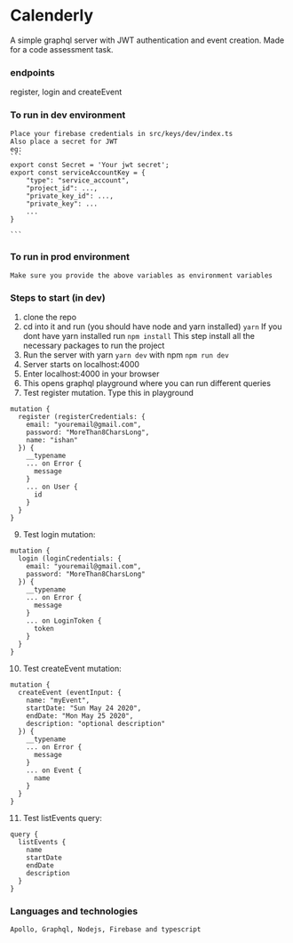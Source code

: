 # Calenderly

A simple graphql server with JWT authentication and event creation. Made for a code assessment task.

### endpoints
register, login and createEvent

### To run in dev environment
    Place your firebase credentials in src/keys/dev/index.ts
    Also place a secret for JWT
    eg: 
    ```
    export const Secret = 'Your jwt secret';
    export const serviceAccountKey = {
        "type": "service_account",
        "project_id": ...,
        "private_key_id": ...,
        "private_key": ...
        ...
    }
    
    ```

### To run in prod environment
    Make sure you provide the above variables as environment variables

### Steps to start (in dev)

1) clone the repo
2) cd into it and run (you should have node and yarn installed)
```yarn```
If you dont have yarn installed run
```npm install```
This step install all the necessary packages to run the project
4) Run the server
with yarn
```yarn dev```
with npm
```npm run dev```
5) Server starts on localhost:4000
6) Enter localhost:4000 in your browser
7) This opens graphql playground where you can run different queries
8) Test register mutation. Type this in playground
```
mutation {
  register (registerCredentials: {
    email: "youremail@gmail.com",
    password: "MoreThan8CharsLong",
    name: "ishan"
  }) {
    __typename 
    ... on Error {
      message
    }
    ... on User {
      id
    }
  }
}
```
9) Test login mutation:
```
mutation {
  login (loginCredentials: {
    email: "youremail@gmail.com",
    password: "MoreThan8CharsLong"
  }) {
    __typename 
    ... on Error {
      message
    }
    ... on LoginToken {
      token
    }
  }
}
```
10) Test createEvent mutation: 
```
mutation {
  createEvent (eventInput: {
    name: "myEvent",
    startDate: "Sun May 24 2020",
    endDate: "Mon May 25 2020",
    description: "optional description"
  }) {
    __typename 
    ... on Error {
      message
    }
    ... on Event {
      name
    }
  }
}
```
11) Test listEvents query:
```
query {
  listEvents {
    name
    startDate
    endDate
    description
  }
}
```
### Languages and technologies
    Apollo, Graphql, Nodejs, Firebase and typescript
